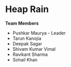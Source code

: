 # Heap Rain

**Team Members**
<ul>
  <li>Pushkar Maurya - Leader</li>
  <li>Tarun Kanojia</li>
  <li>Deepak Sagar</li>
  <li>Shivam Kumar Vimal</li>
  <li>Ravikant Sharma</li>
  <li>Sohail Khan</li>
</ul>
